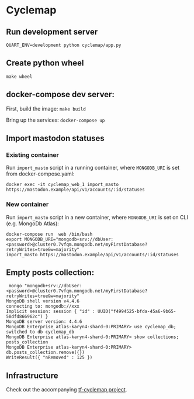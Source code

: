 # Cyclemap
## Run development server
`QUART_ENV=development python cyclemap/app.py`

## Create python wheel
`make wheel`

## docker-compose dev server:
First, build the image:
`make build`

Bring up the services:
`docker-compose up`

## Import mastodon statuses
### Existing container
Run `import_masto` script in a running container, where `MONGODB_URI` is set
from docker-compose.yaml:
```
docker exec -it cyclemap_web_1 import_masto https://mastodon.example/api/v1/accounts/:id/statuses
```

### New container
Run `import_masto` script in a new container, where `MONGODB_URI` is set on
CLI (e.g. MongoDb Atlas):
```
docker-compose run  web /bin/bash
export MONGODB_URI="mongodb+srv://dbUser:<password>@cluster0.7vfqm.mongodb.net/myFirstDatabase?retryWrites=true&w=majority"
import_masto https://mastodon.example/api/v1/accounts/:id/statuses
```

## Empty posts collection:
```
 mongo "mongodb+srv://dbUser:<password>@cluster0.7vfqm.mongodb.net/myFirstDatabase?retryWrites=true&w=majority"
MongoDB shell version v4.4.6
connecting to: mongodb://xxx
Implicit session: session { "id" : UUID("f4994525-bfda-45a6-9b65-58dfd866962c") }
MongoDB server version: 4.4.6
MongoDB Enterprise atlas-karyn4-shard-0:PRIMARY> use cyclemap_db;
switched to db cyclemap_db
MongoDB Enterprise atlas-karyn4-shard-0:PRIMARY> show collections;
posts_collection
MongoDB Enterprise atlas-karyn4-shard-0:PRIMARY> db.posts_collection.remove({})
WriteResult({ "nRemoved" : 125 })
```

## Infrastructure
Check out the accompanying [tf-cyclemap
project](https://github.com/fvdnabee/cyclemap-tf).
